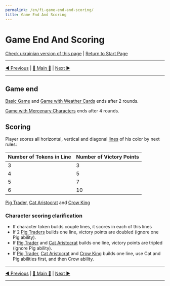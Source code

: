 ```yaml
---
permalink: /en/fi-game-end-and-scoring/
title: Game End And Scoring
---
```


# Game End And Scoring

[Check ukrainian version of this page](../ua/GameEndAndScoring.md) | [Return to Start Page](../../../index.md)

***

[◄ Previous](GamePlay.md) | [🚪 Main 🚪](IndexPage.md) | [Next ►](BasicCharactersDescription.md)

***

## Game end

[Basic Game](GamePlay.md#basic-game) and [Game with Weather Cards](GamePlay.md#game-with-weather-cards) ends after 2 rounds.

[Game with Mercenary Characters](GamePlay.md#game-with-mercenary-characters) ends after 4 rounds.

## Scoring

Player scores all horizontal, vertical and diagonal [lines](ComponentsAndTerminologyPage.md#the-line) of his color by next rules:

| Number of Tokens in Line | Number of Victory Points |
|-|-|
|3|3|
|4|5|
|5|7|
|6|10|

[Pig Trader](BasicCharactersDescription.md#pig-trader), [Cat Aristocrat](MercenaryCharactersDescription.md#cat-aristocrat) and [Crow King](MercenaryCharactersDescription.md#crow-king)

### Character scoring clarification

* If character token builds couple lines, it scores in each of this lines
* If 2 [Pig Traders](BasicCharactersDescription.md#pig-trader) builds one line, victory points are doubled (ignore one Pig ability).
* If [Pig Trader](BasicCharactersDescription.md#pig-trader) and [Cat Aristocrat](MercenaryCharactersDescription.md#cat-aristocrat) builds one line, victory points are tripled (ignore Pig ability).
* If [Pig Trader](BasicCharactersDescription.md#pig-trader), [Cat Aristocrat](MercenaryCharactersDescription.md#cat-aristocrat) and [Crow King](MercenaryCharactersDescription.md#crow-king) builds one line, use Cat and Pig abilities first, and then Crow ability.

***

[◄ Previous](GamePlay.md) | [🚪 Main 🚪](IndexPage.md) | [Next ►](BasicCharactersDescription.md)

***

<!--Web links ref-->

<!--Image links ref-->